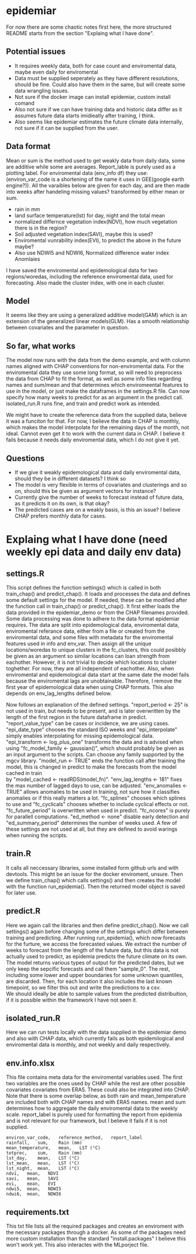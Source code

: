 # epidemiar
For now there are some chaotic notes first here, the more structured README starts from the section "Explaing what I have done".

## Potential issues
* It requires weekly data, both for case count and enviromental data, maybe even daily for enviromental
* Data must be supplied seperately as they have different resolutions, should be fine. Could also have them in the same, but will create some data wrangling issues.
* Not sure if the docker image can install epidemiar, custom install comand
* Also not sure if we can have training data and historic data differ as it assumes future data starts imidieatly after training, I think.
* Also seems like epidemiar estimates the future climate data internally, not sure if it can be supplied from the user. 

## Data format
Mean or sum is the method used to get weakly data from daily data, some are additive while some are averages. Report_lable is purely used as a plotting label.
For enviromental data (env_info df) they use: (environ_var_code is a shortening of the name it uses in GEE(google earth engine?)). All the varaibles below are given for each day, and are then made into weeks after handeling missing values? transformed by either mean or sum. 
* rain in mm
* land surface temperature(lst) for day, night and the total mean
* normalized differnce vegetation index(NDVI), how much vegetation there is in the region?
* Soil adjusted vegetation index(SAVI), maybe this is used?
* Enviromental vunrability index(EVI), to predict the above in the future maybe?
* Also use NDWI5 and NDWI6, Normalized difference water index Anomlaies

I have saved the enviromental and epidemological data for two regions/woredas, including the reference enviromental data, used for forecasting.
Also made the cluster index, with one in each cluster.


## Model
It seems like they are using a generalized additive model(GAM) which is an extension of the generalized linear models(GLM). Has a smooth relationship between covariates and the parameter in question. 

## So far, what works
The model now runs with the data from the demo example, and with column names aligned with CHAP conventions for non-enviromental data. For the enviromental data they use some long format, so will need to preprocess the data from CHAP to fit the format, as well as some info files regarding names and sum/mean and that determines which enviromeental features to use in the model, or just make the dataframes in the settings.R file. Can now specify how many weeks to predict for as an argument in the predict call. isolated_run.R runs fine, and train and predict work as intended.

We might have to create the reference data from the supplied data, believe it was a funciton for that. For now, I believe the data in CHAP is monthly, which makes the model interpolate for the remaining days of the month, not ideal.
Cannot even get it to work with the current data in CHAP. I believe it fails because it needs daily enviromental data, which I do not give it yet.

## Questions
* If we give it weakly epidemological data and daily enviromental data, should they be in different datasets? I think so
* The model is very flexible in terms of covariates and clusterings and so on, should this be given as argument vectors for instance?
* Currently give the number of weeks to forecast instead of future data, as it predicts it on its own, is that okay?
* The predicted cases are on a weakly basis, is this an issue? I believe CHAP prefers monthly data for cases. 


# Explaing what I have done (need weekly epi data and daily env data)

## settings.R 
This script defines the function settings() which is called in both train_chap() and predict_chap(). It loads and processes the data 
and defines some default settings for the model. If needed, these can be modified after the function call in train_chap() or predict_chap(). 
It first either loads the data provided in the epidemiar_demo or from the CHAP filenames provided. Some data processing was done to 
adhere to the data format epidemiar requires. The data are split into epidemological data, enviromental data, enviromental referance data, 
either from a file or created from the enviromental data, and some files with metadata for the enviromental features used in info and env_var. 
Then assign all the unique locations/woredas to unique clusters in the fc_clusters, this could posibbly be given as an argument so similar 
locations can loan strength from eachother. However, it is not trivial to decide which locations to cluster toghether. For now, they are 
all independent of eachother. Also, when enviromental and epidemological data start at the same date the model fails because the enviromental 
lags are unobtainable. Therefore, I remove the first year of epidemological data when using CHAP formats. This also depends on 
env_lag_lengths defined below.

Now follows an explanation of the defined settings. 
"report_period <- 25" is not used in train, but needs to be present, and is later overwritten by the length of the first region in the future dataframe in predict.
"report_value_type" can be cases or incidence, we are using cases.
"epi_date_type" chooses the standard ISO weeks and "epi_interpolate" simply enables interpolating for missing epidemological data.
"epi_transform <- log_plus_one" transforms the data and is advised when using "fc_model_family <- gaussian()", which should probably be given 
as an input argument to the scripts. Can choose any family supported by the mgcv library. 
"model_run <- TRUE" ends the function call after training the model, this is changed in predict to make the forecasts from the model cached in train  
by "model_cached <-  readRDS(model_fn)".
"env_lag_lengths <- 181" fixes the max number of lagged days to use, can be adjusted. "env_anomalies <- TRUE" allows anomalies to be used in 
training, not sure how it classifies anomalies or if this really matters a lot. "fc_splines" chooses which splines to use and "fc_cyclicals" chooses 
whether to include cyclical effects or not. "fc_future_period" is overwritten when used in predict. "fc_ncores" is purely for parallell computations. 
"ed_method <- none" disable early detection and "ed_summary_period" determines the number of weeks used. A few of these settings are not used 
at all, but they are defined to avoid warings when running the scripts.

## train.R 
It calls all neccessary libraries, some installed form github urls and with devtools. This might be an issue for the docker enviroment, unsure. 
Then we define train_chap() which calls settings() and then creates the model with the function run_epidemia(). Then the returned 
model object is saved for later use.

## predict.R 
Here we again call the libraries and then define predict_chap(). Now we call settings() again before changing some of the settings which differ 
between training and predicting. After running run_epidemia(), which now forecasts for the furture, we access the forecasted values. 
We extract the number of weeks to forecast from the length of the future data, but this data is not actually used to predict, as epidemia 
predicts the future climate on its own. The model returns various types of output for the predicted dates, but we only keep the sepcific 
forecasts and call them "sample_0". The rest, including some lower and upper boundaries for some unknown quantiles, are discarded. Then, for 
each location it also includes the last known timepoint, so we filter this out and write the predictions to a csv.  
We should ideally be able to sample values from the predicted distribuition, if it is possible within the framework I have not seen it.

## isolated_run.R 
Here we can run tests locally with the data supplied in the epidemiar demo and also with CHAP data, which currently fails as both 
epidemilogical and enviromental data is monthly, and not weekly and daily respectively. 

## env.info.xlsx
This file contains meta data for the enviromental variables used. The first two variables are the ones used by CHAP while the rest are 
other possible covariates covariates from ERA5. These could also be integrated into CHAP. Note that there is some overlap below, as both 
rain and mean_temperature are included both with CHAP names and with ERA5 names. mean and sum determines how to aggregate the daily 
enviromental data to the weekly scale. report_label is purely used for formatting the report from epidemia and is not relevant for our 
framework, but I believe it fails if it is not supplied.
```csv
environ_var_code,	reference_method,	report_label
rainfall,	sum,	Rain (mm)
mean_temperature,	mean,	LST (°C)
totprec,	sum,	Rain (mm)
lst_day,	mean,	LST (°C)
lst_mean,	mean,	LST (°C)
lst_night,	mean,	LST (°C)
ndvi,	mean,	NDVI
savi,	mean,	SAVI
evi,	mean,	EVI
ndwi5,	mean,	NDWI5
ndwi6,	mean,	NDWI6
```

## requirements.txt
This txt file lists all the required packages and creates an enviroment with the necessary packages through a docker. As some of the packages 
need more custom installation than the standard "install.packages" I believe this won't work yet. This also interactes with the MLporject file.


